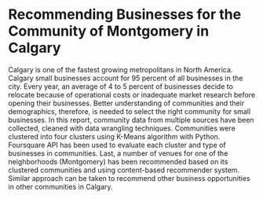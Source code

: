 # Recommending Businesses for the Community of Montgomery in Calgary

Calgary is one of the fastest growing metropolitans in North America. Calgary small businesses account for 95 percent of all businesses in the city. Every year, an average of 4 to 5 percent of businesses decide to relocate because of operational costs or inadequate market research before opening their businesses. Better understanding of communities and their demographics, therefore, is needed to select the right community for small businesses. 
In this report, community data from multiple sources have been collected, cleaned with data wrangling techniques. Communities were clustered into four clusters using K-Means algorithm with Python. Foursquare API has been used to evaluate each cluster and type of businesses in communities. 
Last, a number of venues for one of the neighborhoods (Montgomery) has been recommended based on its clustered communities and using content-based recommender system. Similar approach can be taken to recommend other business opportunities in other communities in Calgary. 

